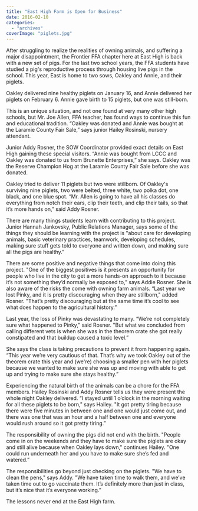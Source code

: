 ```yaml
---
title: "East High Farm is Open for Business"
date: 2016-02-10
categories: 
  - "archives"
coverImage: "piglets.jpg"
---
```


After struggling to realize the realities of owning animals, and suffering a major disappointment, the Frontier FFA chapter here at East High is back with a new set of pigs. For the last two school years, the FFA students have studied a pig's reproductive process through housing live pigs in the school. This year, East is home to two sows, Oakley and Annie, and their piglets.

Oakley delivered nine healthy piglets on January 16, and Annie delivered her piglets on February 6. Annie gave birth to 15 piglets, but one was still-born.

This is an unique situation, and not one found at very many other high schools, but Mr. Joe Allen, FFA teacher, has found ways to continue this fun and educational tradition. “Oakley was donated and Annie was bought at the Laramie County Fair Sale,” says junior Hailey Rosinski, nursery attendant.

Junior Addy Rosner, the SOW Coordinator provided exact details on East High gaining these special visitors. “Annie was bought from LCCC and Oakley was donated to us from Brunette Enterprises,” she says. Oakley was the Reserve Champion Hog at the Laramie County Fair Sale before she was donated.

Oakley tried to deliver 11 piglets but two were stillborn. Of Oakley's surviving nine piglets, two were belted, three white, two polka dot, one black, and one blue spot. “Mr. Allen is going to have all his classes do everything from notch their ears, clip their teeth, and clip their tails, so that it’s more hands on,” said Addy Rosner.

There are many things students learn with contributing to this project. Junior Hannah Jankovsky, Public Relations Manager, says some of the things they should be learning with the project is "about care for developing animals, basic veterinary practices, teamwork, developing schedules, making sure stuff gets told to everyone and written down, and making sure all the pigs are healthy.”

There are some positive and negative things that come into doing this project. "One of the biggest positives is it presents an opportunity for people who live in the city to get a more hands-on approach to it because it’s not something they’d normally be exposed to,” says Addie Rosner. She is also aware of the risks the come with owning farm animals. “Last year we lost Pinky, and it is pretty discouraging when they are stillborn," added Rosner. "That’s pretty discouraging but at the same time it’s cool to see what does happen to the agricultural history.”

Last year, the loss of Pinky was devastating to many. “We’re not completely sure what happened to Pinky," said Rosner. "But what we concluded from calling different vets is when she was in the theorem crate she got really constipated and that buildup caused a toxic level.”

She says the class is taking precautions to prevent it from happening again. “This year we’re very cautious of that. That’s why we took Oakley out of the theorem crate this year and (we're) choosing a smaller pen with her piglets because we wanted to make sure she was up and moving with able to get up and trying to make sure she stays healthy.”

Experiencing the natural birth of the animals can be a chore for the FFA members. Hailey Rosinski and Addy Rosner tells us they were present the whole night Oakley delivered. “I stayed until 1 o’clock in the morning waiting for all these piglets to be born," says Hailey. "It got pretty tiring because there were five minutes in between one and one would just come out, and there was one that was an hour and a half between one and everyone would rush around so it got pretty tiring.”

The responsibility of owning the pigs did not end with the birth. "People come in on the weekends and they have to make sure the piglets are okay and still alive because when Oakley lays down," continues Hailey. "One could run underneath her and you have to make sure she’s fed and watered.”

The responsibilities go beyond just checking on the piglets. "We have to clean the pens," says Addy. "We have taken time to walk them, and we’ve taken time out to go vaccinate them. It’s definitely more than just in class, but it’s nice that it’s everyone working.”

The lessons never end at the East High farm.
